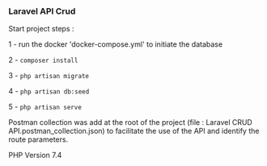 ### Laravel API Crud 

Start project steps :

1 - run the docker 'docker-compose.yml' to initiate the database 

2 - ``` composer install ```

3 - ``` php artisan migrate ```

4 - ``` php artisan db:seed ```

5 - ``` php artisan serve ```

Postman collection was add at the root of the project (file : Laravel CRUD API.postman_collection.json) to facilitate the use of the API and identify the route parameters.



PHP Version 7.4



